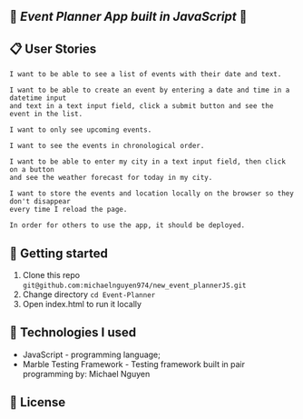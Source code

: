 :calendar: *Event Planner App built in JavaScript* :calendar:
------

:clipboard: User Stories
------

```
I want to be able to see a list of events with their date and text.
```
```
I want to be able to create an event by entering a date and time in a datetime input  
and text in a text input field, click a submit button and see the event in the list.
```
```
I want to only see upcoming events.
```
```
I want to see the events in chronological order.
```
```
I want to be able to enter my city in a text input field, then click on a button  
and see the weather forecast for today in my city.
```
```
I want to store the events and location locally on the browser so they don't disappear  
every time I reload the page.
```
```
In order for others to use the app, it should be deployed.
```

:memo: Getting started
------

1. Clone this repo `git@github.com:michaelnguyen974/new_event_plannerJS.git`
2. Change directory `cd Event-Planner`
3. Open index.html to run it locally

:construction: Technologies I used
-----
* JavaScript - programming language;
* Marble Testing Framework - Testing framework built in pair programming by:
Michael Nguyen

## :scroll: License

[website]: https://www.linkedin.com/in/michael-nguyen-71101610a/
